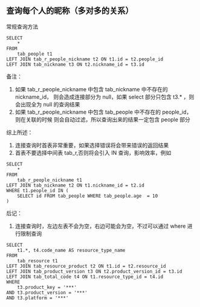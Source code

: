 ## 查询每个人的昵称（多对多的关系）

常规查询方法
```
SELECT
	*
FROM
	tab_people t1
LEFT JOIN tab_r_people_nickname t2 ON t1.id = t2.people_id
LEFT JOIN tab_nickname t3 ON t2.nickname_id = t3.id
```

备注：
1) 如果 tab_r_people_nickname 中包含 tab_nickname 中不存在的 nickname_id，
则会造成连接部分为 null，如果 select 部分只包含 t3.* ，则会出现全为 null 的查询结果
2) 如果 tab_r_people_nickname 中包含 tab_people 中不存在的 people_id，则在关联的时候
则会自动过滤，所以查询出来的结果一定包含 people 部分

综上所述：
1) 连接查询时首表非常重要，如果选择错误将会带来错误的返回结果  
2) 首表不要选择中间表 tab_r,否则将会引入 IN 查询，影响效率，例如

```
SELECT
	*
FROM
	tab_r_people_nickname t1
LEFT JOIN tab_nickname t2 ON t1.nickname_id = t2.id
WHERE t1.people_id IN (
	SELECT id FROM tab_people WHERE tab_people.age  = 10
)
```

后记：
1) 连接查询时，左边左表不会为空，右边可能会为空，不过可以通过 where 进行限制查询
```
SELECT
	t1.*, t4.code_name AS resource_type_name
FROM
	tab_resource t1
LEFT JOIN tab_resource_product t2 ON t1.id = t2.resource_id
LEFT JOIN tab_product_version t3 ON t2.product_version_id = t3.id 
LEFT JOIN tab_total_code t4 ON t1.resource_type_id = t4.id 
WHERE
	t3.product_key = '***'
AND t3.product_version = '***'
AND t3.platform = '***'
```


